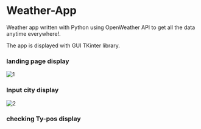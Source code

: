 # Weather-App
Weather app written with Python using OpenWeather API to get all the data anytime everywhere!.

The app is displayed with GUI TKinter library.

### landing page display
![1](https://user-images.githubusercontent.com/78549129/236192362-f96d6520-0a69-4093-a52e-7f1918f7e39c.jpg)

### Input city display
![2](https://user-images.githubusercontent.com/78549129/236192701-746489c5-8b11-4c6c-8af8-a298aabe94c5.jpg)

### checking Ty-pos display
